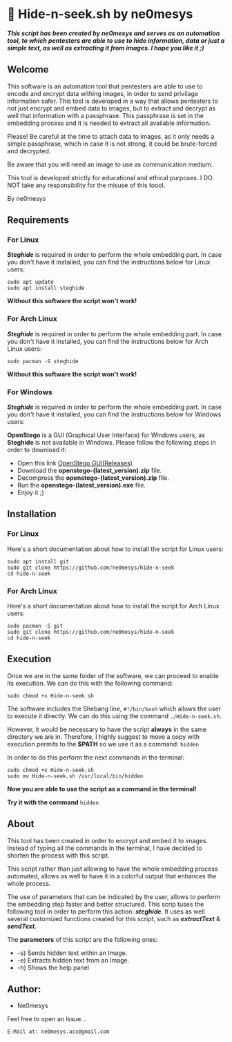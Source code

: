 # 🧩 Hide-n-seek.sh by ne0mesys
***This script has been created by ne0mesys and serves as an automation tool, to which pentesters are able to use to hide information, data or just a simple text, as well as extracting it from images. I hope you like it ;)***

## Welcome

This software is an automation tool that pentesters are able to use to encode and encrypt data withing images, in order to send privilage information safer. This tool is developed in a way that allows pentesters to not just encrypt and embed data to images, but to extract and decrypt as well that information with a passphrase. This passphrase is set in the embedding process and it is needed to extract all available information. 

Please! Be careful at the time to attach data to images, as it only needs a simple passphrase, which in case it is not strong, it could be brute-forced and decrypted. 

Be aware that you will need an image to use as communication medium. 

This tool is developed strictly for educational and ethical purposes. I DO NOT take any responsibility for the misuse of this toool. 

By ne0mesys

## Requirements 

### For Linux

***Steghide*** is required in order to perform the whole embedding part. In case you don't have it installed, you can find the instructions below for Linux users:

```
sudo apt update
sudo apt install steghide
```

**Without this software the script won't work!**

### For Arch Linux

***Steghide*** is required in order to perform the whole embedding part. In case you don't have it installed, you can find the instructions below for Arch Linux users:

```
sudo pacman -S steghide
```

**Without this software the script won't work!**

### For Windows


***Steghide*** is required in order to perform the whole embedding part. In case you don't have it installed, you can find the instructions below for Windows users: 

**OpenStego** is a GUI (Graphical User Interface) for Windows users, as **Steghide** is not available in Windows. Please follow the following steps in order to download it: 

* Open this link [OpenStego GUI(Releases)](https://github.com/syvaidya/openstego/releases)
* Download the **openstego-(latest_version).zip** file.
* Decompress the **openstego-(latest_version).zip** file.
* Run the **openstego-(latest_version).exe** file.
* Enjoy it ;)

## Installation 

### For Linux

Here's a short documentation about how to install the script for Linux users:

```
sudo apt install git
sudo git clone https://github.com/ne0mesys/hide-n-seek
cd hide-n-seek
```

### For Arch Linux

Here's a short documentation about how to install the script for Arch Linux users:

```
sudo pacman -S git
sudo git clone https://github.com/ne0mesys/hide-n-seek
cd hide-n-seek
```

## Execution

Once we are in the same folder of the software, we can proceed to enable its execution. We can do this with the following command:

```
sudo chmod +x Hide-n-seek.sh
```

The software includes the Shebang line, ```#!/bin/bash``` which allows the user to execute it directly. We can do this using the command ```./Hide-n-seek.sh```.

However, it would be necessary to have the script **always** in the same directory we are in. Therefore, I highly suggest to move a copy with execution permits to the **$PATH** so we use it as a command: ```hidden```

In order to do this perform the next commands in the terminal:

```
sudo chmod +x Hide-n-seek.sh
sudo mv Hide-n-seek.sh /usr/local/bin/hidden
```

**Now you are able to use the script as a command in the terminal!**

**Try it with the command** ```hidden```

## About

This tool has been created in order to encrypt and embed it to images. Instead of typing all the commands in the terminal, I have decided to shorten the process with this script. 

This script rather than just allowing to have the whole embedding process automated, allows as well to have it in a colorful output that enhances the whole process.

The use of parameters that can be indicated by the user, allows to perform the embedding step faster and better structured. This scrip tuses the following tool in order to perform this action: ***steghide***. It uses as well several customized functions created for this script, such as ***extractText*** & ***sendText***.

The **parameters** of this script are the following ones:

* -s) Sends hidden text within an Image.
* -e) Extracts hidden text from an Image.
* -h) Shows the help panel

## Author:

* Ne0mesys

Feel free to open an Issue...
```
E-Mail at: ne0mesys.acc@gmail.com
```
